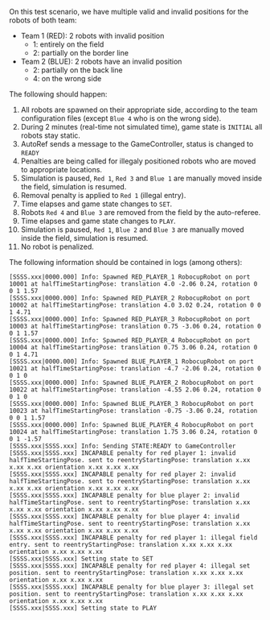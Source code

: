 On this test scenario, we have multiple valid and invalid positions for the
robots of both team:

- Team 1 (RED): 2 robots with invalid position
  - 1: entirely on the field
  - 2: partially on the border line
- Team 2 (BLUE): 2 robots have an invalid position
  - 2: partially on the back line
  - 4: on the wrong side

The following should happen:

1. All robots are spawned on their appropriate side, according to the team
   configuration files (except `Blue 4` who is on the wrong side).
2. During 2 minutes (real-time not simulated time), game state is `INITIAL` all
   robots stay static.
3. AutoRef sends a message to the GameController, status is changed to `READY`
4. Penalties are being called for illegaly positioned robots who are moved to
   appropriate locations.
5. Simulation is paused, `Red 1`, `Red 3` and `Blue 1` are manually moved inside
   the field, simulation is resumed.
6. Removal penalty is applied to `Red 1` (illegal entry).
7. Time elapses and game state changes to `SET`.
8. Robots `Red 4` and `Blue 3` are removed from the field by the auto-referee.
9. Time elapses and game state changes to `PLAY`.
10. Simulation is paused, `Red 1`, `Blue 2` and `Blue 3` are manually moved
    inside the field, simulation is resumed.
11. No robot is penalized.

The following information should be contained in logs (among others):

```
[SSSS.xxx|0000.000] Info: Spawned RED_PLAYER_1 RobocupRobot on port 10001 at halfTimeStartingPose: translation 4.0 -2.06 0.24, rotation 0 0 1 1.57
[SSSS.xxx|0000.000] Info: Spawned RED_PLAYER_2 RobocupRobot on port 10002 at halfTimeStartingPose: translation 4.0 3.02 0.24, rotation 0 0 1 4.71
[SSSS.xxx|0000.000] Info: Spawned RED_PLAYER_3 RobocupRobot on port 10003 at halfTimeStartingPose: translation 0.75 -3.06 0.24, rotation 0 0 1 1.57
[SSSS.xxx|0000.000] Info: Spawned RED_PLAYER_4 RobocupRobot on port 10004 at halfTimeStartingPose: translation 0.75 3.06 0.24, rotation 0 0 1 4.71
[SSSS.xxx|0000.000] Info: Spawned BLUE_PLAYER_1 RobocupRobot on port 10021 at halfTimeStartingPose: translation -4.7 -2.06 0.24, rotation 0 0 1 0
[SSSS.xxx|0000.000] Info: Spawned BLUE_PLAYER_2 RobocupRobot on port 10022 at halfTimeStartingPose: translation -4.55 2.06 0.24, rotation 0 0 1 0
[SSSS.xxx|0000.000] Info: Spawned BLUE_PLAYER_3 RobocupRobot on port 10023 at halfTimeStartingPose: translation -0.75 -3.06 0.24, rotation 0 0 1 1.57
[SSSS.xxx|0000.000] Info: Spawned BLUE_PLAYER_4 RobocupRobot on port 10024 at halfTimeStartingPose: translation 1.75 3.06 0.24, rotation 0 0 1 -1.57
[SSSS.xxx|SSSS.xxx] Info: Sending STATE:READY to GameController
[SSSS.xxx|SSSS.xxx] INCAPABLE penalty for red player 1: invalid halfTimeStartingPose. sent to reentryStartingPose: translation x.xx x.xx x.xx orientation x.xx x.xx x.xx
[SSSS.xxx|SSSS.xxx] INCAPABLE penalty for red player 2: invalid halfTimeStartingPose. sent to reentryStartingPose: translation x.xx x.xx x.xx orientation x.xx x.xx x.xx
[SSSS.xxx|SSSS.xxx] INCAPABLE penalty for blue player 2: invalid halfTimeStartingPose. sent to reentryStartingPose: translation x.xx x.xx x.xx orientation x.xx x.xx x.xx
[SSSS.xxx|SSSS.xxx] INCAPABLE penalty for blue player 4: invalid halfTimeStartingPose. sent to reentryStartingPose: translation x.xx x.xx x.xx orientation x.xx x.xx x.xx
[SSSS.xxx|SSSS.xxx] INCAPABLE penalty for red player 1: illegal field entry. sent to reentryStartingPose: translation x.xx x.xx x.xx orientation x.xx x.xx x.xx
[SSSS.xxx|SSSS.xxx] Setting state to SET
[SSSS.xxx|SSSS.xxx] INCAPABLE penalty for red player 4: illegal set position. sent to reentryStartingPose: translation x.xx x.xx x.xx orientation x.xx x.xx x.xx
[SSSS.xxx|SSSS.xxx] INCAPABLE penalty for blue player 3: illegal set position. sent to reentryStartingPose: translation x.xx x.xx x.xx orientation x.xx x.xx x.xx
[SSSS.xxx|SSSS.xxx] Setting state to PLAY
```
